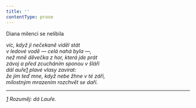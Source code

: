 ```yaml
---
title: ''
contentType: prose
---
```


Diana milenci se nelíbila

_víc, když ji nečekaně viděl stát  
v ledové vodě — celá nahá byla —,  
než mně děvečka z hor, která jde prát  
závoj a před zcucháním sponou v šláři  
dál auře[1](./resources/undefined) plavé vlasy zavírat:  
že jim teď mne, když nebe žhne v té záři,  
milostným mrazením rozchvět se daří._

* * *

_[1](./resources/undefined) Rozuměj: dá Lauře._
